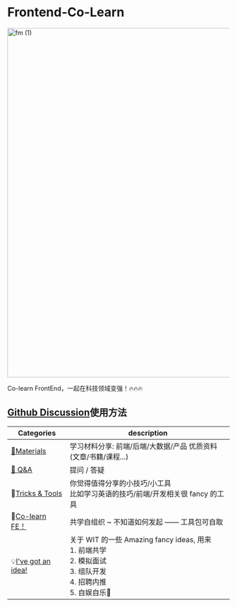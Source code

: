 # Frontend-Co-Learn

<img width="793" alt="fm (1)" src="https://user-images.githubusercontent.com/37505366/231952146-2b107cf2-ec0a-4852-82ef-31188f19c142.png">


Co-learn FrontEnd，一起在科技领域变强！🔥🔥🔥


## [Github Discussion](https://github.com/Women-in-Tech-Frontend/Frontend-Co-Learn/discussions)使用方法

| Categories         | description                                                  |
| ------------------ | ------------------------------------------------------------ |
| [🍕Materials](https://github.com/Women-in-Tech-Frontend/Frontend-Co-Learn/discussions/categories/materials)         | 学习材料分享:  前端/后端/大数据/产品 优质资料(文章/书籍/课程...)    |
| [🙏 Q&A](https://github.com/Women-in-Tech-Frontend/Frontend-Co-Learn/discussions/categories/q-a)              | 提问 / 答疑                                                  |
| 🔧[Tricks & Tools](https://github.com/Women-in-Tech-Frontend/Frontend-Co-Learn/discussions/categories/tricks-tools)      | 你觉得值得分享的小技巧/小工具<br />比如学习英语的技巧/前端/开发相关很 fancy 的工具 |
| 👯[Co-learn FE！](https://github.com/Women-in-Tech-Frontend/Frontend-Co-Learn/discussions/categories/co-learn-fe)      | 共学自组织 ~ 不知道如何发起 —— 工具包可自取 |
| 💡[I've got an idea!](https://github.com/Women-in-Tech-Frontend/Frontend-Co-Learn/discussions/categories/I-ve-got-an-idea)   | 关于 WIT 的一些 Amazing fancy ideas, 用来<br />1. 前端共学 <br />2. 模拟面试<br />3. 组队开发<br />4. 招聘内推<br />5. 自娱自乐🎣<br /> |


